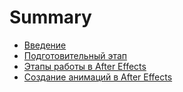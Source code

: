 # Summary

* [Введение](README.md)
* [Подготовительный этап](podgotovitelnii-etap.md)
* [Этапы работы в After Effects](etapi-raboti-v-after-effects.md)
* [Создание анимаций в After Effects](sozdanie-animatsii-v-after-effects.md)

